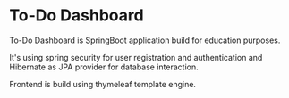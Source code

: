 # To-Do Dashboard

To-Do Dashboard is SpringBoot application build for education purposes.

It's using spring security for user registration and authentication and Hibernate as JPA provider for database interaction.

Frontend is build using thymeleaf template engine.  